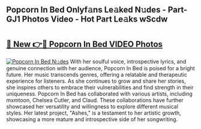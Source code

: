 ## Popcorn In Bed Onlyf𝚊ns Le𝚊ked N𝚞des - Part-GJ1 Photos Video - Hot Part Le𝚊ks wScdw

# <h2><a href="http://ab8526.deff.icu/?id=Popcorn+In+Bed">🔗 New 👉🔴 Popcorn In Bed VIDEO Photos</a></h2>

[![Popcorn In Bed N𝚞des](https://i.imgur.com/rIISA9y.gif)](http://ab8526.deff.icu/?id=Popcorn+In+Bed)
With her soulful voice, introspective lyrics, and genuine connection with her audience, Popcorn In Bed is poised for a bright future. Her music transcends genres, offering a relatable and therapeutic experience for listeners. As she continues to grow and share her stories, she inspires others to embrace their vulnerabilities and find strength in their uniqueness. Popcorn In Bed has collaborated with various artists, including mxmtoon, Chelsea Cutler, and Claud. These collaborations have further showcased her versatility and willingness to explore different musical styles. Her latest project, "Ashes," is a testament to her artistic growth, showcasing a more mature and introspective side of her songwriting.
